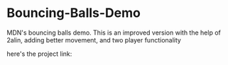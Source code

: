 # Bouncing-Balls-Demo
MDN's bouncing balls demo. This is an improved version with the help of 2alin,
adding better movement, and two player functionality


here's the project link:


